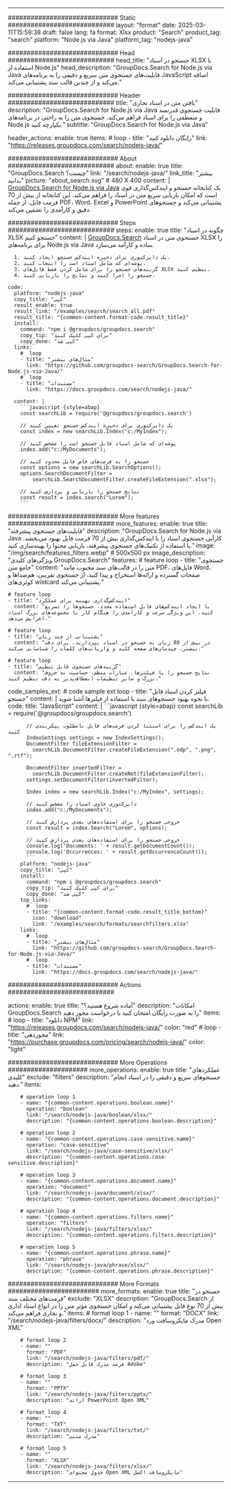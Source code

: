 
---
############################# Static ############################
layout: "format"
date:  2025-03-11T15:59:38
draft: false
lang: fa
format: Xlsx
product: "Search"
product_tag: "search"
platform: "Node.js via Java"
platform_tag: "nodejs-java"

############################# Head ############################
head_title: "جستجو در اسناد XLSX با استفاده از Node.js"
head_description: "GroupDocs.Search for Node.js via Java قابلیت‌های جستجوی متن سریع و دقیقی را به برنامه‌های JavaScript اضافه می‌کند و از چندین قالب سند پشتیبانی می‌کند."

############################# Header ############################
title: "یافتن متن در اسناد تجاری" 
description: "GroupDocs.Search for Node.js via Java قابلیت جستجوی قدرتمند و منعطفی را برای اسناد فراهم می‌کند. جستجوی متن را به راحتی در برنامه‌های Node.js یکپارچه کنید."
subtitle: "GroupDocs.Search for Node.js via Java" 

header_actions:
  enable: true
  items:
    #  loop
    - title: "رایگان دانلود کنید"
      link: "https://releases.groupdocs.com/search/nodejs-java/"
      
############################# About ############################
about:
    enable: true
    title: "GroupDocs.Search چیست؟"
    link: "/search/nodejs-java/"
    link_title: "بیشتر بدانید"
    picture: "about_search.svg" # 480 X 400
    content: |
       [GroupDocs.Search for Node.js via Java](/search/nodejs-java/) یک کتابخانه جستجو و ایندکس‌گذاری قوی است که امکان بازیابی سریع متن در اسناد را فراهم می‌کند. این کتابخانه از بیش از 70 فرمت فایل، از جمله PDF، Word، Excel و PowerPoint پشتیبانی می‌کند و جستجوهای دقیق و کارآمدی را تضمین می‌کند.

############################# Steps ############################
steps:
    enable: true
    title: "چگونه در اسناد XLSX جستجو کنیم"
    content: |
      [GroupDocs.Search](/search/nodejs-java/) جستجوی متن در اسناد XLSX را برای برنامه‌های Node.js via Java ساده و کارآمد می‌سازد.
      
      1. یک دایرکتوری برای ذخیره ایندکس جستجو ایجاد کنید.
      2. پوشه‌ای که شامل اسناد است را انتخاب کنید.
      3. گزینه‌های جستجو را برای شامل کردن فقط فایل‌های XLSX تنظیم کنید.
      4. جستجو را اجرا کنید و نتایج را بازیابی کنید.
   
    code:
      platform: "nodejs-java"
      copy_title: "کپی"
      result_enable: true
      result_link: "/examples/search/search_all.pdf"
      result_title: "{common-content.format-code.result_title}"
      install:
        command: "npm i @groupdocs/groupdocs.search"
        copy_tip: "برای کپی کلیک کنید"
        copy_done: "کپی شد"
      links:
        #  loop
        - title: "مثال‌های بیشتر"
          link: "https://github.com/groupdocs-search/GroupDocs.Search-for-Node.js-via-Java/"
        #  loop
        - title: "مستندات"
          link: "https://docs.groupdocs.com/search/nodejs-java/"
          
      content: |
        ```javascript {style=abap}
        const searchLib = require('@groupdocs/groupdocs.search')

        // یک دایرکتوری برای ذخیره ایندکس جستجو تعیین کنید
        const index = new searchLib.Index("c:/MyIndex");

        // پوشه‌ای که شامل اسناد قابل جستجو است را مشخص کنید
        index.add("c:/MyDocuments");

        // جستجو را به فرمت‌های خاص فایل محدود کنید
        const options = new searchLib.SearchOptions();
        options.SearchDocumentFilter = 
            searchLib.SearchDocumentFilter.createFileExtension(".xlsx");

        // نتایج جستجو را بازیابی و پردازش کنید
        const result = index.search("Lorem");
        ```            

############################# More features ############################
more_features:
  enable: true
  title: "قابلیت‌های جستجوی پیشرفته"
  description: "GroupDocs.Search for Node.js via Java کارآیی جستجوی اسناد را با ایندکس‌گذاری بیش از 70 فرمت فایل بهبود می‌بخشد. با استفاده از تکنیک‌های جستجوی پیشرفته، بازیابی محتوا را بهینه‌سازی کنید."
  image: "/img/search/features_filters.webp" # 500x500 px
  image_description: "ویژگی‌های کلیدی GroupDocs.Search"
  features:
    # feature loop
    - title: "جستجوی جامع متن"
      content: "متن را در قالب‌های سند محبوب مانند PDF، فایل‌های Word، صفحات گسترده و ارائه‌ها استخراج و پیدا کنید. از جستجوی تقریبی، هم‌صداها و کوئری‌های wildcard پشتیبانی می‌کند."

    # feature loop
    - title: "ایندکس‌گذاری بهینه برای عملکرد"
      content: "با ایجاد ایندکس‌های قابل استفاده مجدد، جستجوها را تسریع کنید. این ویژگی سرعت و کارآمدی را هنگام کار با مجموعه‌های بزرگ اسناد افزایش می‌دهد."

    # feature loop
    - title: "پشتیبانی از چند زبان"
      content: "در بیش از 80 زبان به جستجو در اسناد بپردازید. برای دقت بیشتر، چیدمان‌های صفحه کلید و واریانت‌های کلمات را شناسایی می‌کند."

    # feature loop
    - title: "گزینه‌های جستجوی قابل تنظیم"
      content: "نتایج جستجو را با فیلترها، عبارات منظم، حساسیت به حروف بزرگ و سایر تنظیمات انعطاف‌پذیر به دقت تنظیم کنید."
      
  code_samples_ext:
    # code sample ext loop
    - title: "فیلتر کردن اسناد قابل جستجو"
      content: |
        با نحوه بهبود جستجوهای سند با استفاده از فیلترها آشنا شوید.
      code:
        title: "JavaScript"
        content: |
          ```javascript {style=abap}
          const searchLib = require('@groupdocs/groupdocs.search')
          
          // یک ایندکس را برای استثنا کردن فرمت‌های فایل نامطلوب پیکربندی کنید
          IndexSettings settings = new IndexSettings();
          DocumentFilter fileExtensionFilter = 
            searchLib.DocumentFilter.createFileExtension(".odp", ".png", ".rtf");

          DocumentFilter invertedFilter = 
            searchLib.DocumentFilter.createNot(fileExtensionFilter);
          settings.setDocumentFilter(invertedFilter);

          Index index = new searchLib.Index("c:/MyIndex", settings);
              
          // دایرکتوری حاوی اسناد را مشخص کنید
          index.add("c:/MyDocuments");

          // خروجی جستجو را برای استفاده‌های بعدی پردازش کنید
          const result = index.Search("Lorem", options);
          
          // خروجی جستجو را برای استفاده‌های بعدی پردازش کنید
          console.log('Documents: ' + result.getDocumentCount());
          console.log('Occurrences: ' + result.getOccurrenceCount());
          ```
        platform: "nodejs-java"
        copy_title: "کپی"
        install:
          command: "npm i @groupdocs/groupdocs.search"
          copy_tip: "برای کپی کلیک کنید"
          copy_done: "کپی شد"
        top_links:
          #  loop
          - title: "{common-content.format-code.result_title_bottom}"
            icon: "download"
            link: "/examples/search/formats/searchfilters.xlsx"
        links:
          #  loop
          - title: "مثال‌های بیشتر"
            link: "https://github.com/groupdocs-search/GroupDocs.Search-for-Node.js-via-Java/"
          #  loop
          - title: "مستندات"
            link: "https://docs.groupdocs.com/search/nodejs-java/"
            

            


############################# Actions ############################

actions:
  enable: true
  title: "آماده شروع هستید؟"
  description: "امکانات GroupDocs.Search را به صورت رایگان امتحان کنید یا درخواست مجوز دهید"
  items:
    #  loop
    - title: "دانلود NPM"
      link: "https://releases.groupdocs.com/search/nodejs-java/"
      color: "red"
        #  loop
    - title: "مجوزدهی"
      link: "https://purchase.groupdocs.com/pricing/search/nodejs-java/"
      color: "light"


############################# More Operations #####################
more_operations:
    enable: true
    title: "عملکردهای کلیدی"
    exclude: "filters"
    description: "جستجوهای سریع و دقیقی را در اسناد انجام دهید."
    items: 
          
        # operation loop 1
        - name: "{common-content.operations.boolean.name}"
          operation: "boolean"
          link: "/search/nodejs-java/boolean/xlsx/"
          description: "{common-content.operations.boolean.description}"

        # operation loop 2
        - name: "{common-content.operations.case-sensitive.name}"
          operation: "case-sensitive"
          link: "/search/nodejs-java/case-sensitive/xlsx/"
          description: "{common-content.operations.case-sensitive.description}"

        # operation loop 3
        - name: "{common-content.operations.document.name}"
          operation: "document"
          link: "/search/nodejs-java/document/xlsx/"
          description: "{common-content.operations.document.description}"

        # operation loop 4
        - name: "{common-content.operations.filters.name}"
          operation: "filters"
          link: "/search/nodejs-java/filters/xlsx/"
          description: "{common-content.operations.filters.description}"

        # operation loop 5
        - name: "{common-content.operations.phrase.name}"
          operation: "phrase"
          link: "/search/nodejs-java/phrase/xlsx/"
          description: "{common-content.operations.phrase.description}"
          
        
          
############################# More Formats ########################
more_formats:
    enable: true
    title: "جستجو در فرمت‌های مختلف سند"
    exclude: "XLSX"
    description: "GroupDocs.Search از بیش از 70 نوع فایل پشتیبانی می‌کند و امکان جستجوی مؤثر متن را در انواع اسناد اداری و تجاری فراهم می‌کند."
    items: 
        # format loop 1
        - name: ""
          format: "DOCX"
          link: "/search/nodejs-java/filters/docx/"
          description: "مدرک مایکروسافت ورد Open XML"
          
        # format loop 2
        - name: ""
          format: "PDF"
          link: "/search/nodejs-java/filters/pdf/"
          description: "فرمت مدرک قابل حمل Adobe"
          
        # format loop 3
        - name: ""
          format: "PPTX"
          link: "/search/nodejs-java/filters/pptx/"
          description: "ارائه PowerPoint Open XML"

        # format loop 4
        - name: ""
          format: "TXT"
          link: "/search/nodejs-java/filters/txt/"
          description: "مدرک متنی"
          
        # format loop 5
        - name: ""
          format: "XLSX"
          link: "/search/nodejs-java/filters/xlsx/"
          description: "جدول محتوای Open XML مایکروسافت اکسل"
  

---